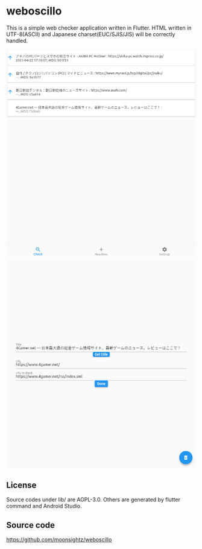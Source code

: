 # weboscillo

This is a simple web checker application written in Flutter.
HTML written in UTF-8(ASCII) and Japanese charset(EUC/SJIS/JIS) will be correctly handled.

![home](doc/home.png) ![edit](doc/edit.png)

## License

Source codes under lib/ are AGPL-3.0.
Others are generated by flutter command and Android Studio.


## Source code

https://github.com/moonsightz/weboscillo
